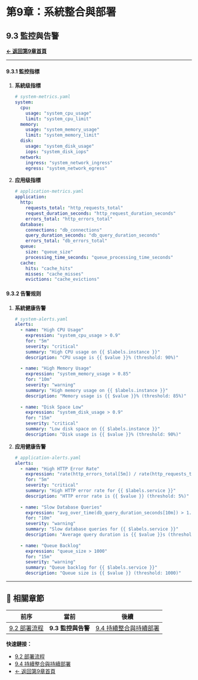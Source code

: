 # 第9章：系統整合與部署

## 9.3 監控與告警

**[← 返回第9章首頁](ch9-index.md)**

---

#### 9.3.1 監控指標

1. **系統级指標**
   ```yaml
   # system-metrics.yaml
   system:
     cpu:
       usage: "system_cpu_usage"
       limit: "system_cpu_limit"
     memory:
       usage: "system_memory_usage"
       limit: "system_memory_limit"
     disk:
       usage: "system_disk_usage"
       iops: "system_disk_iops"
     network:
       ingress: "system_network_ingress"
       egress: "system_network_egress"
   ```

2. **应用级指標**
   ```yaml
   # application-metrics.yaml
   application:
     http:
       requests_total: "http_requests_total"
       request_duration_seconds: "http_request_duration_seconds"
       errors_total: "http_errors_total"
     database:
       connections: "db_connections"
       query_duration_seconds: "db_query_duration_seconds"
       errors_total: "db_errors_total"
     queue:
       size: "queue_size"
       processing_time_seconds: "queue_processing_time_seconds"
     cache:
       hits: "cache_hits"
       misses: "cache_misses"
       evictions: "cache_evictions"
   ```

#### 9.3.2 告警规则

1. **系統健康告警**
   ```yaml
   # system-alerts.yaml
   alerts:
     - name: "High CPU Usage"
       expression: "system_cpu_usage > 0.9"
       for: "5m"
       severity: "critical"
       summary: "High CPU usage on {{ $labels.instance }}"
       description: "CPU usage is {{ $value }}% (threshold: 90%)"
     
     - name: "High Memory Usage"
       expression: "system_memory_usage > 0.85"
       for: "10m"
       severity: "warning"
       summary: "High memory usage on {{ $labels.instance }}"
       description: "Memory usage is {{ $value }}% (threshold: 85%)"
     
     - name: "Disk Space Low"
       expression: "system_disk_usage > 0.9"
       for: "15m"
       severity: "critical"
       summary: "Low disk space on {{ $labels.instance }}"
       description: "Disk usage is {{ $value }}% (threshold: 90%)"
   ```

2. **应用健康告警**
   ```yaml
   # application-alerts.yaml
   alerts:
     - name: "High HTTP Error Rate"
       expression: "rate(http_errors_total[5m]) / rate(http_requests_total[5m]) > 0.05"
       for: "5m"
       severity: "critical"
       summary: "High HTTP error rate for {{ $labels.service }}"
       description: "HTTP error rate is {{ $value }} (threshold: 5%)"
     
     - name: "Slow Database Queries"
       expression: "avg_over_time(db_query_duration_seconds[10m]) > 1.0"
       for: "10m"
       severity: "warning"
       summary: "Slow database queries for {{ $labels.service }}"
       description: "Average query duration is {{ $value }}s (threshold: 1.0s)"
     
     - name: "Queue Backlog"
       expression: "queue_size > 1000"
       for: "15m"
       severity: "warning"
       summary: "Queue backlog for {{ $labels.service }}"
       description: "Queue size is {{ $value }} (threshold: 1000)"
   ```

---

## 📑 相關章節

| 前序 | 當前 | 後續 |
|-----|------|------|
| [9.2 部署流程](ch9-2-部署流程.md) | **9.3 監控與告警** | [9.4 持續整合與持續部署](ch9-4-持續整合與持續部署.md) |

**快速鏈接：**
- [9.2 部署流程](ch9-2-部署流程.md)
- [9.4 持續整合與持續部署](ch9-4-持續整合與持續部署.md)
- [← 返回第9章首頁](ch9-index.md)

